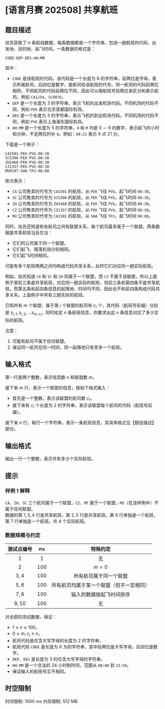 # [语言月赛 202508] 共享航班

## 题目描述


扶苏获取了 $n$ 条航线数据，每条数据都是一个字符串，包括一趟航班的代码、出发地、目的地、起飞时间。一条数据的格式是：

```plain
CODE-DEP-DES-HH:MM
```

其中：

- `CODE` 是该航班的代码，该代码是一个长度为 $6$ 的字符串，前两位是字母，表示所属航司，后四位是数字，是航司给该航班的代号。同一航司的代码前两位相同，不同航司的代码前两位不同，因此可以用航班号前两位来区分和表示航司。例如 `CA1234`，`SC9876`。
- `DEP` 是一个长度为 $3$ 的字符串，表示飞机的出发机场代码。不同机场的代码不同，例如 `PEK` 表示北京首都国际机场。
- `DES` 是一个长度为 $3$ 的字符串，表示飞机的到达机场代码。不同机场的代码不同，例如 `PVG` 表示上海浦东国际机场。
- `HH:MM` 是一个长度为 $5$ 的字符串，`H` 和 `M` 均是 $0 \sim 9$ 的数字，表示起飞的小时和分钟，不足两位时补 `0`。例如：`09:21` 表示 $9$ 点 $21$ 分。

下面是一个例子：

```plain
CA1501-PEK-PVG-08:30
SC5306-PEK-PVG-08:30
ZH2468-PEK-PVG-08:30
CZ1357-PEK-PVG-08:30
MU9197-SHA-TFU-08:00
```

依次表示：
- `CA` 公司售卖的代号为 `CA1501` 的航班，从 `PEK` 飞往 `PVG`，起飞时间 `08:30`。
- `SC` 公司售卖的代号为 `SC5306` 的航班，从 `PEK` 飞往 `PVG`，起飞时间 `08:30`。
- `ZH` 公司售卖的代号为 `ZH2468` 的航班，从 `PEK` 飞往 `PVG`，起飞时间 `08:30`。
- `CZ` 公司售卖的代号为 `CZ1357` 的航班，从 `PEK` 飞往 `PVG`，起飞时间 `08:30`。
- `MU` 公司售卖的代号为 `CA1501` 的航班，从 `SHA` 飞往 `TFU`，起飞时间 `08:00`。

同时，扶苏还知道有些航司之间有联盟关系，每个航司最多属于一个联盟。两条数据是共享航班当且仅当：

- 它们的公司属于同一个联盟。
- 它们起飞、降落机场分别相同。
- 它们起飞时间相同。

可能有多个航班两两之间均构成代码共享关系，此时它们对应同一趟实际航班。

例如，扶苏知道 `CA` 和 `SC` 和 `ZH` 同属于一个联盟，而 `CZ` 不属于该联盟，所以上面例子里前三条是共享航班，对应同一趟实际的航班，但前三条和第四条不是共享航班。而第五条和前四条信息的起降地、时间均不同，因此也不和前四条构成代码共享关系。上面例子中共有三趟实际的航班。

已知共有 $m$ 个联盟，属于第 $i$ 个联盟的航司有 $c_i$ 个，其代码（航班号前缀）分别是 $s_{i,1}, s_{i,2}, \dots s_{m, c_i}$。同时给定 $n$ 条航班信息，你要求出这 $n$ 条信息对应了多少实际的航班。


注意：

1. 可能有航司不属于任何联盟。
2. 保证同一航司在同一时间、同一起降地只有至多一个航班。


## 输入格式


第一行是两个整数，表示信息数 $n$ 和联盟数 $m$。

接下来 $m$ 行，表示一个联盟的信息，按如下格式输入：
- 首先是一个整数，表示该联盟的航司数 $c_i$。
- 接下来有 $c_i$ 个长度为 $2$ 的字符串，表示该联盟每个航司的代码（航班号前缀）。

接下来 $n$ 行，每行一个字符串，表示一条航班信息，其具体格式见【题目描述】部分。

## 输出格式


输出一行一个整数，表示共有多少个实际航班。


## 提示


### 样例 1 解释

`CA`、`ZH`、`SC` 三个航司属于一个联盟，`CZ`、`MF` 属于一个联盟，`MU`（在该样例中）不属于任何联盟。  
数据的第 $1,3,4$ 行是共享航班，第 $2,5$ 行是共享航班，第 $6$ 行单独是一个航班，第 $7$ 行单独是一个航班。共 $4$ 个实际航班。

### 数据规模与约定

| 测试点编号 | $n\leq$ | 特殊约定 |
| :-:| :-:| :-:|
| $1$ | $1$ | 无 |
| $2$ | $100$ | $m = 0$ |
| $3,4$ | $100$ | 所有航司属于同一个联盟 |
| $5,6$ | $100$ | 所有航司均属于某一个联盟（但不一定相同）|
| $7,8$ | $100$ | 输入的数据按起飞时间排序 |
| $9,10$ | $100$ | 无 |

对全部的测试数据，保证：

- $1 \leq n \leq 100$。
- $0 \leq m,c_i \leq n$。
- 航司代码是仅含大写字母的长度为 $2$ 的字符串。
- 航班代码 `CODE` 是长度为 $6$ 为的字符串，其中前两位是大写字母，后四位是数字。
- `DEP`、`DES` 是长度为 $3$ 的仅含大写字母的字符串。
- `HH:MM` 是一个合法的 $24$ 小时制时间，范围从 `00:00` 到 `23:59`。
- 保证输入的航班号互不相同。

## 时空限制

时间限制: 1000 ms
内存限制: 512 MB
